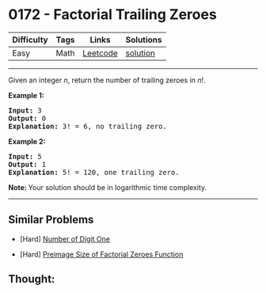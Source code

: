 # 0172 - Factorial Trailing Zeroes

Difficulty  | Tags | Links | Solutions
----------- | ---- | ----- | -----
Easy | Math | [Leetcode](https://leetcode.com/problems/factorial-trailing-zeroes) | [solution](https://leetcode.com/problems/factorial-trailing-zeroes/solution/)


-----------

<p>Given an integer <i>n</i>, return the number of trailing zeroes in <i>n</i>!.</p>

<p><strong>Example 1:</strong></p>

<pre>
<strong>Input:</strong> 3
<strong>Output:</strong> 0
<strong>Explanation:</strong>&nbsp;3! = 6, no trailing zero.</pre>

<p><strong>Example 2:</strong></p>

<pre>
<strong>Input:</strong> 5
<strong>Output:</strong> 1
<strong>Explanation:</strong>&nbsp;5! = 120, one trailing zero.</pre>

<p><b>Note: </b>Your solution should be in logarithmic time complexity.</p>


-----------


## Similar Problems

- [Hard] [Number of Digit One](number-of-digit-one)

- [Hard] [Preimage Size of Factorial Zeroes Function](preimage-size-of-factorial-zeroes-function)




## Thought:
